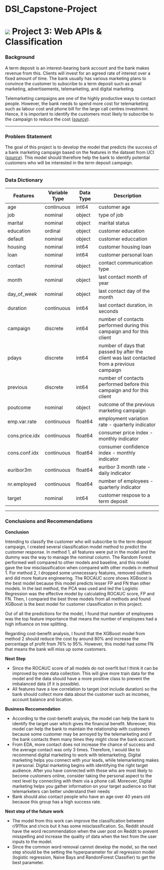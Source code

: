 # DSI_Capstone-Project


# ![](https://ga-dash.s3.amazonaws.com/production/assets/logo-9f88ae6c9c3871690e33280fcf557f33.png) Project 3: Web APIs & Classification


### Background

A term deposit is an interest-bearing bank account and the bank makes revenue from this. Clients will invest for an agreed rate of interest over a fixed amount of time. The bank usually has various marketing plans to convince the customer to subscribe to a term deposit such as email marketing, advertisements, telemarketing, and digital marketing.

Telemarketing campaigns are one of the highly productive ways to contact people. However, the bank needs to spend more cost for telemarketing such as labour cost and phone bill for the large call centres investment. Hence, it is important to identify the customers most likely to subscribe to the campaign to reduce the cost ([*source*](https://www.kaggle.com/prakharrathi25/banking-dataset-marketing-targets?select=test.csv)).

---
### Problem Statement

The goal of this project is to develop the model that predicts the success of a bank marketing campaign based on the features in the dataset from UCI ([*source*](https://archive.ics.uci.edu/ml/datasets/Bank+Marketing#)). This model should therefore help the bank to identify potential customers who will be interested in the term deposit campaign.

---
### Data Dictionary

|Features        | Variable Type | Data Type | Description |
|----------------|---------------|-----------|-------------|
| age       | continuous         |int64| customer age|
|job| nominal | object|type of job|
|marital|nominal|object| marital status|
|education|ordinal|object| customer education|
|default|nominal|object|customer educcation|
|housing|nominal|int64|customer housing loan|
|loan|nominal|int64|customer personal loan|
|contact|nominal|object|contact communication type
|month|nominal|object|last contact month of year
|day_of_week|nominal|object|last contact day of the month|
|duration|continuous|int64|last contact duration, in seconds|
|campaign|discrete|int64|number of contacts performed during this campaign and for this client|
|pdays|discrete|int64|number of days that passed by after the client was last contacted from a previous campaign|
|previous|discrete|int64|number of contacts performed before this campaign and for this client|
|poutcome|nominal|object|outcome of the previous marketing campaign|
|emp.var.rate|continuous|float64|employment variation rate - quarterly indicator|
|cons.price.idx|continuous|float64|consumer price index - monthly indicator|
|cons.conf.idx|continuous|float64|consumer confidence index - monthly indicator|
|euribor3m|continuous|float64|euribor 3 month rate - daily indicator|
|nr.employed|continuous|float64|number of employees - quarterly indicator
|target|nominal|int64|customer respose to a term deposit|

---
### Conclusions and Recommendations

**Conclusion**

Intending to classify the customer who will subscribe to the term deposit campaign, I created several classification model method to predict the customer response. In method 1, all features were put in the model and the dummy was the way to manage the nominal column. The Random Forest performed well compared to other models and baseline, and this model gave the low misclassification when compared with other models in method 1. For method 2, I dropped some unnecessary features, removed outliers and did more feature engineering. The ROCAUC score shows XGBoost is the best model because this model predicts lesser FP and FN than other models. In the last method, the PCA was used and led the Logistic Regression was the effective model by calculating ROCAUC score, FP and FN. Then, I compared the best three models from all methods and found XGBoost is the best model for customer classification in this project.

Out of all the predictions for the model, I found that number of employees was the top feature importance that means the number of employees had a high influence on tree splitting.

Regarding cost-benefit analysis, I found that the XGBoost model from method 2 should reduce the cost by around 80% and increase the percentage of profit from 76% to 95%. However, this model had some FN that means the bank will miss up some customers.

**Next Step**

- Since the ROCAUC score of all models do not overfit but I think it can be improved by more data collection. This will give more train data for the model and the data should have a more positive class to prevent the imbalanced data (if it is possible).
- All features have a low correlation to target (not include duration) so the bank should collect more data about the customer such as incomes, account balance and location.

**Business Reccomendation**

- According to the cost-benefit analysis, the model can help the bank to identify the target user which gives the financial benefit. Moreover, this model can help the bank to maintain the relationship with customers because some customer may be annoyed by the telemarketing and if the bank contacts them many times they might close the bank account.
- From EDA, more contact does not increase the chance of success and the average contact was only 3 times. Therefore, I would like to recommend digital marketing to work with telemarketing. Digital marketing helps you connect with your leads, while telemarketing makes it personal. Digital marketing begins with identifying the right target audience. After you have connected with those who are most likely to become customers online, consider taking the personal aspect to the next level by connecting with them via a phone call. Moreover, Digital marketing helps you gather information on your target audience so that telemarketers can better understand their needs
- Bank should also contact people who have an age over 40 years old because this group has a high success rate.


**Next step of the future work**
- The model from this work can improve the classification between r/911fox and r/ncis but it has some misclassification. So, Reddit should have the word recommendation when the user post on Reddit to prevent misspelling and increase the quality of data when the text from the user inputs to the model. 
- Since the common word removal cannot develop the model, so the next step should be the setting the hyperparameter for all regression model (logistic regression, Naive Bays and RandonForest Classifier) to get the best parameter.
